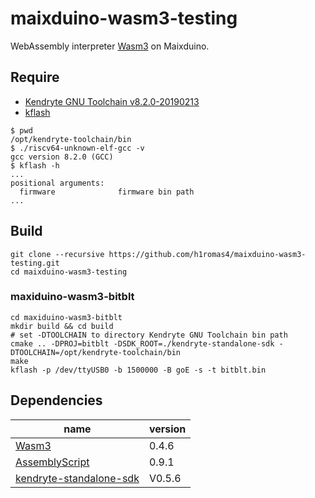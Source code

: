 # maixduino-wasm3-testing

WebAssembly interpreter [Wasm3](https://github.com/wasm3/wasm3) on Maixduino.

## Require

* [Kendryte GNU Toolchain v8.2.0-20190213](https://github.com/kendryte/kendryte-gnu-toolchain/releases/tag/v8.2.0-20190213)
* [kflash](https://github.com/kendryte/kflash.py)

```
$ pwd
/opt/kendryte-toolchain/bin
$ ./riscv64-unknown-elf-gcc -v
gcc version 8.2.0 (GCC)
$ kflash -h
...
positional arguments:
  firmware              firmware bin path
...
```

## Build

```
git clone --recursive https://github.com/h1romas4/maixduino-wasm3-testing.git
cd maixduino-wasm3-testing
```

### maxiduino-wasm3-bitblt

```
cd maxiduino-wasm3-bitblt
mkdir build && cd build
# set -DTOOLCHAIN to directory Kendryte GNU Toolchain bin path
cmake .. -DPROJ=bitblt -DSDK_ROOT=./kendryte-standalone-sdk -DTOOLCHAIN=/opt/kendryte-toolchain/bin
make
kflash -p /dev/ttyUSB0 -b 1500000 -B goE -s -t bitblt.bin
```

## Dependencies

|name|version|
|-|-|
|[Wasm3](https://github.com/wasm3/wasm3)|0.4.6|
|[AssemblyScript](https://github.com/AssemblyScript/assemblyscript)|0.9.1|
|[kendryte-standalone-sdk](https://docs.espressif.com/projects/esp-idf/en/v3.2.3/get-started/index.html)|V0.5.6|
